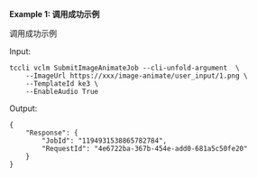 **Example 1: 调用成功示例**

调用成功示例

Input: 

```
tccli vclm SubmitImageAnimateJob --cli-unfold-argument  \
    --ImageUrl https://xxx/image-animate/user_input/1.png \
    --TemplateId ke3 \
    --EnableAudio True
```

Output: 
```
{
    "Response": {
        "JobId": "1194931538865782784",
        "RequestId": "4e6722ba-367b-454e-add0-681a5c50fe20"
    }
}
```

